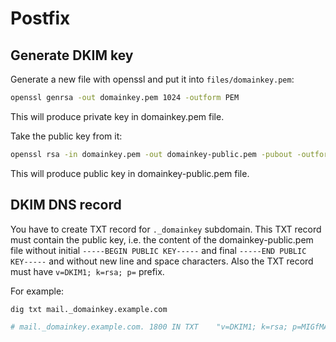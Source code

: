 # Postfix

## Generate DKIM key

Generate a new file with openssl and put it into `files/domainkey.pem`:

```bash
openssl genrsa -out domainkey.pem 1024 -outform PEM
```

This will produce private key in domainkey.pem file.

Take the public key from it:

```bash
openssl rsa -in domainkey.pem -out domainkey-public.pem -pubout -outform PEM
```

This will produce public key in domainkey-public.pem file.

## DKIM DNS record

You have to create TXT record for `._domainkey` subdomain. This TXT record must contain the public key, i.e. the content of the domainkey-public.pem file without initial `-----BEGIN PUBLIC KEY-----` and final `-----END PUBLIC KEY-----` and without new line and space characters. Also the TXT record must have `v=DKIM1; k=rsa; p=` prefix.

For example:

```bash
dig txt mail._domainkey.example.com

# mail._domainkey.example.com. 1800 IN TXT    "v=DKIM1; k=rsa; p=MIGfMA0GCSqGSIb3DQEBAQUAA4GNADCBiQKBgQCznDnaK7u9i4rjL/e8oW4GqLk04YdhigZOHheR7FmofSRe/KE3Tv7r+mEMeR4IkonK9SIswkeLBVYYsiIAnbClA207ANf7zr9u5Ca1QjlsWBxWhSRVHKJOgoF3yv19o7/lHeAe8FzAaMqSeEhp9RG9NDUIxXuUhrzHCLbBhMLZrQIDAQAB"
```